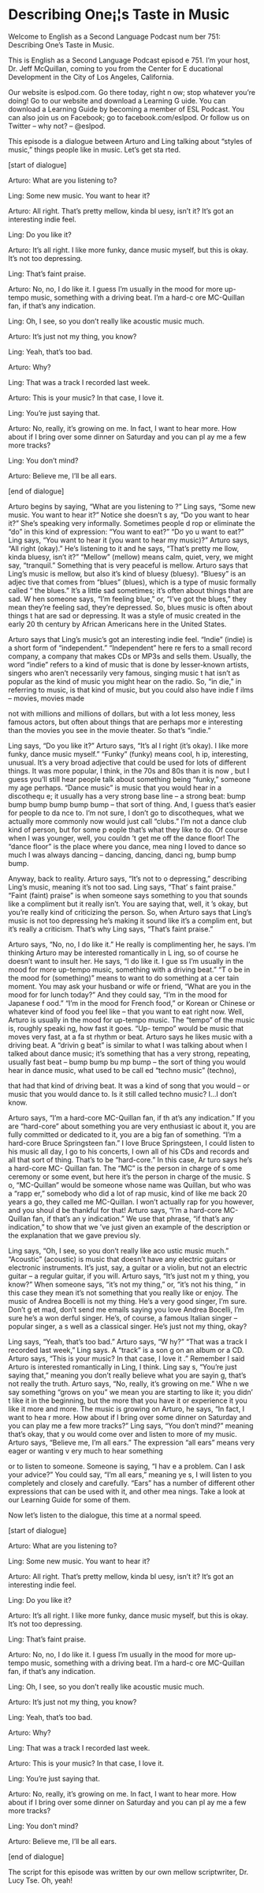 # Describing One¡¦s Taste in Music

Welcome to English as a Second Language Podcast num ber 751: Describing One’s Taste in Music.

This is English as a Second Language Podcast episod e 751.  I’m your host, Dr. Jeff McQuillan, coming to you from the Center for E ducational Development in the City of Los Angeles, California.

Our website is eslpod.com.  Go there today, right n ow; stop whatever you’re doing!  Go to our website and download a Learning G uide.  You can download a Learning Guide by becoming a member of ESL Podcast.   You can also join us on Facebook; go to facebook.com/eslpod.  Or follow us on Twitter – why not? – @eslpod.

This episode is a dialogue between Arturo and Ling talking about “styles of music,” things people like in music.  Let’s get sta rted.

[start of dialogue]

Arturo:  What are you listening to?

Ling:  Some new music.  You want to hear it?

Arturo:  All right.  That’s pretty mellow, kinda bl uesy, isn’t it?  It’s got an interesting indie feel.

Ling:  Do you like it?

Arturo:  It’s all right.  I like more funky, dance music myself, but this is okay.  It’s not too depressing.

Ling:  That’s faint praise.

Arturo:  No, no, I do like it.  I guess I’m usually  in the mood for more up-tempo music, something with a driving beat.  I’m a hard-c ore MC-Quillan fan, if that’s any indication.

Ling:  Oh, I see, so you don’t really like acoustic  music much.

Arturo:  It’s just not my thing, you know?

Ling:  Yeah, that’s too bad.

Arturo:  Why?

Ling:  That was a track I recorded last week.

Arturo:  This is your music?  In that case, I love it.

Ling:  You’re just saying that.

Arturo:  No, really, it’s growing on me.  In fact, I want to hear more.  How about if I bring over some dinner on Saturday and you can pl ay me a few more tracks?

Ling:  You don’t mind?

Arturo:  Believe me, I’ll be all ears.

[end of dialogue]

Arturo begins by saying, “What are you listening to ?”  Ling says, “Some new music.  You want to hear it?”  Notice she doesn’t s ay, “Do you want to hear it?” She’s speaking very informally.  Sometimes people d rop or eliminate the “do” in this kind of expression: “You want to eat?”  “Do yo u want to eat?”  Ling says, “You want to hear it (you want to hear my music)?”  Arturo says, “All right (okay).” He’s listening to it and he says, “That’s pretty me llow, kinda bluesy, isn’t it?” “Mellow” (mellow) means calm, quiet, very, we might  say, “tranquil.”  Something that is very peaceful is mellow.  Arturo says that Ling’s music is mellow, but also it’s kind of bluesy (bluesy).  “Bluesy” is an adjec tive that comes from “blues” (blues), which is a type of music formally called “ the blues.”  It’s a little sad sometimes; it’s often about things that are sad.  W hen someone says, “I’m feeling blue,” or, “I’ve got the blues,” they mean they’re feeling sad, they’re depressed.  So, blues music is often about things t hat are sad or depressing.  It was a style of music created in the early 20 th  century by African Americans here in the United States.

Arturo says that Ling’s music’s got an interesting indie feel.  “Indie” (indie) is a short form of “independent.”  “Independent” here re fers to a small record company, a company that makes CDs or MP3s and sells  them.  Usually, the word “indie” refers to a kind of music that is done  by lesser-known artists, singers who aren’t necessarily very famous, singing music t hat isn’t as popular as the kind of music you might hear on the radio.  So, “in die,” in referring to music, is that kind of music, but you could also have indie f ilms – movies, movies made

not with millions and millions of dollars, but with  a lot less money, less famous actors, but often about things that are perhaps mor e interesting than the movies you see in the movie theater.  So that’s “indie.”

Ling says, “Do you like it?”  Arturo says, “It’s al l right (it’s okay).  I like more funky, dance music myself.”  “Funky” (funky) means cool, h ip, interesting, unusual.  It’s a very broad adjective that could be used for lots of different things.  It was more popular, I think, in the 70s and 80s than it is now , but I guess you’ll still hear people talk about something being “funky,” someone my age perhaps.  “Dance music” is music that you would hear in a discothequ e; it usually has a very strong base line – a strong beat: bump bump bump bump bump  bump – that sort of thing.  And, I guess that’s easier for people to da nce to.  I’m not sure, I don’t go to discotheques, what we actually more commonly now  would just call “clubs.” I’m not a dance club kind of person, but for some p eople that’s what they like to do.  Of course when I was younger, well, you couldn ’t get me off the dance floor! The “dance floor” is the place where you dance, mea ning I loved to dance so much I was always dancing – dancing, dancing, danci ng, bump bump bump.

Anyway, back to reality.  Arturo says, “It’s not to o depressing,” describing Ling’s music, meaning it’s not too sad.  Ling says, “That’ s faint praise.”  “Faint (faint) praise” is when someone says something to you that sounds like a compliment but it really isn’t.  You are saying that, well, it ’s okay, but you’re really kind of criticizing the person.  So, when Arturo says that Ling’s music is not too depressing he’s making it sound like it’s a complim ent, but it’s really a criticism. That’s why Ling says, “That’s faint praise.”

Arturo says, “No, no, I do like it.”  He really is complimenting her, he says.  I’m thinking Arturo may be interested romantically in L ing, so of course he doesn’t want to insult her.  He says, “I do like it.  I gue ss I’m usually in the mood for more up-tempo music, something with a driving beat.”  “T o be in the mood for (something)” means to want to do something at a cer tain moment.  You may ask your husband or wife or friend, “What are you in the mood for for lunch today?” And they could say, “I’m in the mood for Japanese f ood.”  “I’m in the mood for French food,” or Korean or Chinese or whatever kind  of food you feel like – that you want to eat right now.  Well, Arturo is usually  in the mood for up-tempo music.  The “tempo” of the music is, roughly speaki ng, how fast it goes.  “Up- tempo” would be music that moves very fast, at a fa st rhythm or beat.  Arturo says he likes music with a driving beat.  A “drivin g beat” is similar to what I was talking about when I talked about dance music; it’s  something that has a very strong, repeating, usually fast beat – bump bump bu mp bump – the sort of thing you would hear in dance music, what used to be call ed “techno music” (techno),

that had that kind of driving beat.  It was a kind of song that you would – or music that you would dance to.  Is it still called techno  music?  I…I don’t know.

Arturo says, “I’m a hard-core MC-Quillan fan, if th at’s any indication.”  If you are “hard-core” about something you are very enthusiast ic about it, you are fully committed or dedicated to it, you are a big fan of something.  “I’m a hard-core Bruce Springsteen fan.”  I love Bruce Springsteen, I could listen to his music all day, I go to his concerts, I own all of his CDs and  records and all that sort of thing.  That’s to be “hard-core.”  In this case, Ar turo says he’s a hard-core MC- Quillan fan.  The “MC” is the person in charge of s ome ceremony or some event, but here it’s the person in charge of the music.  S o, “MC-Quillan” would be someone whose name was Quillan, but who was a “rapp er,” somebody who did a lot of rap music, kind of like me back 20 years a go, they called me MC-Quillan. I won’t actually rap for you however, and you shoul d be thankful for that!  Arturo says, “I’m a hard-core MC-Quillan fan, if that’s an y indication.”  We use that phrase, “if that’s any indication,” to show that we ’ve just given an example of the description or the explanation that we gave previou sly.

Ling says, “Oh, I see, so you don’t really like aco ustic music much.”  “Acoustic” (acoustic) is music that doesn’t have any electric guitars or electronic instruments.  It’s just, say, a guitar or a violin,  but not an electric guitar – a regular guitar, if you will.  Arturo says, “It’s just not m y thing, you know?”  When someone says, “it’s not my thing,” or, “it’s not his thing, ” in this case they mean it’s not something that you really like or enjoy.  The music  of Andrea Bocelli is not my thing.  He’s a very good singer, I’m sure.  Don’t g et mad, don’t send me emails saying you love Andrea Bocelli, I’m sure he’s a won derful singer.  He’s, of course, a famous Italian singer – popular singer, a s well as a classical singer. He’s just not my thing, okay?

Ling says, “Yeah, that’s too bad.”  Arturo says, “W hy?”  “That was a track I recorded last week,” Ling says.  A “track” is a son g on an album or a CD.  Arturo says, “This is your music?  In that case, I love it .”  Remember I said Arturo is interested romantically in Ling, I think.  Ling say s, “You’re just saying that,” meaning you don’t really believe what you are sayin g, that’s not really the truth. Arturo says, “No, really, it’s growing on me.”  Whe n we say something “grows on you” we mean you are starting to like it; you didn’ t like it in the beginning, but the more that you have it or experience it you like it more and more.  The music is growing on Arturo, he says, “In fact, I want to hea r more.  How about if I bring over some dinner on Saturday and you can play me a few more tracks?”  Ling says, “You don’t mind?” meaning that’s okay, that y ou would come over and listen to more of my music.  Arturo says, “Believe me, I’m all ears.”  The expression “all ears” means very eager or wanting v ery much to hear something

or to listen to someone.  Someone is saying, “I hav e a problem.  Can I ask your advice?”  You could say, “I’m all ears,” meaning ye s, I will listen to you completely and closely and carefully.  “Ears” has a  number of different other expressions that can be used with it, and other mea nings.  Take a look at our Learning Guide for some of them.

Now let’s listen to the dialogue, this time at a normal speed.

[start of dialogue]

Arturo:  What are you listening to?

Ling:  Some new music.  You want to hear it?

Arturo:  All right.  That’s pretty mellow, kinda bl uesy, isn’t it?  It’s got an interesting indie feel.

Ling:  Do you like it?

Arturo:  It’s all right.  I like more funky, dance music myself, but this is okay.  It’s not too depressing.

Ling:  That’s faint praise.

Arturo:  No, no, I do like it.  I guess I’m usually  in the mood for more up-tempo music, something with a driving beat.  I’m a hard-c ore MC-Quillan fan, if that’s any indication.

Ling:  Oh, I see, so you don’t really like acoustic  music much.

Arturo:  It’s just not my thing, you know?

Ling:  Yeah, that’s too bad.

Arturo:  Why?

Ling:  That was a track I recorded last week.

Arturo:  This is your music?  In that case, I love it.

Ling:  You’re just saying that.

 Arturo:  No, really, it’s growing on me.  In fact, I want to hear more.  How about if I bring over some dinner on Saturday and you can pl ay me a few more tracks?

Ling:  You don’t mind?

Arturo:  Believe me, I’ll be all ears.

[end of dialogue]

The script for this episode was written by our own mellow scriptwriter, Dr. Lucy Tse.  Oh, yeah!





